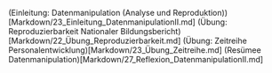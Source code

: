 (Einleitung: Datenmanipulation (Analyse und Reproduktion))[Markdown/23_Einleitung_DatenmanipulationII.md]
(Übung: Reproduzierbarkeit Nationaler Bildungsbericht)[Markdown/22_Übung_Reproduzierbarkeit.md]
(Übung: Zeitreihe Personalentwicklung)[Markdown/23_Übung_Zeitreihe.md]
(Resümee Datenmanipulation)[Markdown/27_Reflexion_DatenmanipulationII.md]
